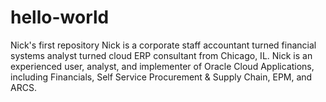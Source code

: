 # hello-world
Nick's first repository
Nick is a corporate staff accountant turned financial systems analyst turned cloud ERP consultant from Chicago, IL.
Nick is an experienced user, analyst, and implementer of Oracle Cloud Applications, including Financials, Self Service Procurement & Supply Chain, EPM, and ARCS.
